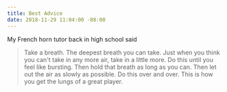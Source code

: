 ```yaml
---
title: Best Advice
date: 2018-11-29 11:04:00 -08:00
---
```


My French horn tutor back in high school said 
> Take a breath. The deepest breath you can take. Just when you think you can't take in any more air, take in a little more. Do this until you feel like bursting. Then hold that breath as long as you can. Then let out the air as slowly as possible. Do this over and over. This is how you get the lungs of a great player.